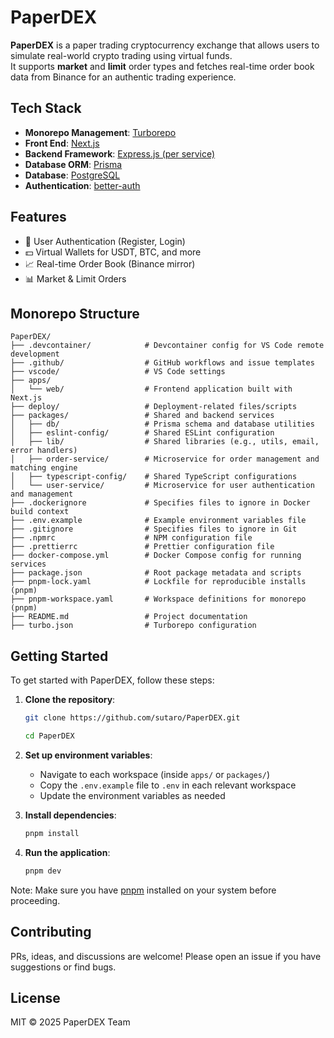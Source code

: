 # PaperDEX

**PaperDEX** is a paper trading cryptocurrency exchange that allows users to simulate real-world crypto trading using virtual funds. </br>
It supports **market** and **limit** order types and fetches real-time order book data from Binance for an authentic trading experience.


## Tech Stack

- **Monorepo Management**: [Turborepo](https://turbo.build/)
- **Front End**: [Next.js](https://nextjs.org/)
- **Backend Framework**: [Express.js (per service)](https://expressjs.com/)
- **Database ORM**: [Prisma](https://www.prisma.io/)
- **Database**: [PostgreSQL](https://www.postgresql.org/)
- **Authentication**: [better-auth](https://www.better-auth.com/)


## Features

- 🔐 User Authentication (Register, Login)
- 💵 Virtual Wallets for USDT, BTC, and more
- 📈 Real-time Order Book (Binance mirror)
- 📊 Market & Limit Orders


## Monorepo Structure
```
PaperDEX/
├── .devcontainer/            # Devcontainer config for VS Code remote development
├── .github/                  # GitHub workflows and issue templates
├── vscode/                   # VS Code settings
├── apps/
│   └── web/                  # Frontend application built with Next.js
├── deploy/                   # Deployment-related files/scripts
├── packages/                 # Shared and backend services
│   ├── db/                   # Prisma schema and database utilities
│   ├── eslint-config/        # Shared ESLint configuration
│   ├── lib/                  # Shared libraries (e.g., utils, email, error handlers)
│   ├── order-service/        # Microservice for order management and matching engine
│   ├── typescript-config/    # Shared TypeScript configurations
│   └── user-service/         # Microservice for user authentication and management
├── .dockerignore             # Specifies files to ignore in Docker build context
├── .env.example              # Example environment variables file
├── .gitignore                # Specifies files to ignore in Git
├── .npmrc                    # NPM configuration file
├── .prettierrc               # Prettier configuration file
├── docker-compose.yml        # Docker Compose config for running services
├── package.json              # Root package metadata and scripts
├── pnpm-lock.yaml            # Lockfile for reproducible installs (pnpm)
├── pnpm-workspace.yaml       # Workspace definitions for monorepo (pnpm)
├── README.md                 # Project documentation
├── turbo.json                # Turborepo configuration

````

## Getting Started

To get started with PaperDEX, follow these steps:

1. **Clone the repository**:
   ```bash
   git clone https://github.com/sutaro/PaperDEX.git
   ```

     ```bash
   cd PaperDEX
   ```

2. **Set up environment variables**:
   - Navigate to each workspace (inside `apps/` or `packages/`)
   - Copy the `.env.example` file to `.env` in each relevant workspace
   - Update the environment variables as needed

3. **Install dependencies**:
   ```bash
   pnpm install
   ```

4. **Run the application**:
   ```bash
   pnpm dev
   ```

Note: Make sure you have [pnpm](https://pnpm.io/) installed on your system before proceeding.

## Contributing

PRs, ideas, and discussions are welcome! Please open an issue if you have suggestions or find bugs.


## License

MIT © 2025 PaperDEX Team

